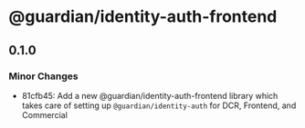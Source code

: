 # @guardian/identity-auth-frontend

## 0.1.0

### Minor Changes

- 81cfb45: Add a new @guardian/identity-auth-frontend library which takes care of setting up `@guardian/identity-auth` for DCR, Frontend, and Commercial
